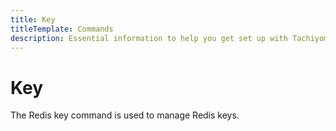 ```yaml
---
title: Key
titleTemplate: Commands
description: Essential information to help you get set up with Tachiyomi.
---
```


# Key

The Redis key command is used to manage Redis keys.

<script setup>
      import { NGrid, NGi} from 'naive-ui'
      import CommandsCard from '@theme/components/CommandsCard.vue'
</script>


<NGrid :x-gap="24" :y-gap="24" :cols="2">
    <NGi>
        <CommandsCard 
            title="DEL"
            description="Removes the specified keys. A key is ignored if it does not exist."
        />
    </NGi>
    <NGi>
        <CommandsCard 
            title="RENAME"
            description="Renames key to newkey. It returns an error when key does not exist. If newkey already exists it is overwritten, when this happens RENAME executes an implicit DEL operation, so if the deleted key contains a very big value it may cause high latency even if RENAME itself is usually a constant-time operation."
        />
    </NGi>
    <NGi>
        <CommandsCard 
            title="TYPE"
            description="Like TTL this command returns the remaining time to live of a key that has an expire set, with the sole difference that TTL returns the amount of remaining time in seconds while PTTL returns it in milliseconds."
        />
    </NGi>
    <NGi>
        <CommandsCard 
            title="TTL"
            description="Returns the string representation of the type of the value stored at key. The different types that can be returned are: string, list, set, zset and hash."
        />
    </NGi>
</NGrid>